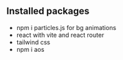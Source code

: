 ## Installed packages
* npm i particles.js for bg animations
* react with vite and react router
* tailwind css
* npm i aos